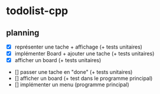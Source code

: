 # todolist-cpp

## planning

- [x] représenter une tache + affichage (+ tests unitaires)
- [x] implémenter Board + ajouter une tache (+ tests unitaires)
- [x] afficher un board (+ tests unitaires)
- [] passer une tache en "done" (+ tests unitaires)
- [] afficher un board (+ test dans le programme principal)
- [] implémenter un menu (programme principal)


